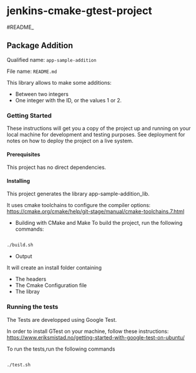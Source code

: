 # jenkins-cmake-gtest-project
#README_

## Package Addition

Qualified name: `app-sample-addition`

File name: `README.md`

This library allows to make some additions:
* Between two integers
* One integer with the ID, or the values 1 or 2.

### Getting Started
These instructions will get you a copy of the project up and running on your local machine for development and testing purposes. 
See deployment for notes on how to deploy the project on a live system.

#### Prerequisites
This project has no direct dependencies.

#### Installing
This project generates the library app-sample-addition_lib.

It uses cmake toolchains to configure the compiler options:
<https://cmake.org/cmake/help/git-stage/manual/cmake-toolchains.7.html>

* Building with CMake and Make
To build the project, run the following commands:

```bash

./build.sh

```

* Output 

It will create an install folder containing
* The headers
* The Cmake Configuration file 
* The libray



### Running the tests

The Tests are developped using Google Test.

In order to install GTest on your machine, follow these instructions:
https://www.eriksmistad.no/getting-started-with-google-test-on-ubuntu/

To run the tests,run the following commands

```bash

./test.sh

```








